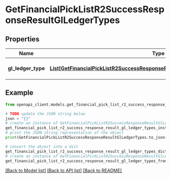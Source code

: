 # GetFinancialPickListR2SuccessResponseResultGlLedgerTypes


## Properties

Name | Type | Description | Notes
------------ | ------------- | ------------- | -------------
**gl_ledger_type** | [**List[GetFinancialPickListR2SuccessResponseResultGlLedgerTypesGlLedgerTypeInner]**](GetFinancialPickListR2SuccessResponseResultGlLedgerTypesGlLedgerTypeInner.md) | A list of GL ledger types. | 

## Example

```python
from openapi_client.models.get_financial_pick_list_r2_success_response_result_gl_ledger_types import GetFinancialPickListR2SuccessResponseResultGlLedgerTypes

# TODO update the JSON string below
json = "{}"
# create an instance of GetFinancialPickListR2SuccessResponseResultGlLedgerTypes from a JSON string
get_financial_pick_list_r2_success_response_result_gl_ledger_types_instance = GetFinancialPickListR2SuccessResponseResultGlLedgerTypes.from_json(json)
# print the JSON string representation of the object
print(GetFinancialPickListR2SuccessResponseResultGlLedgerTypes.to_json())

# convert the object into a dict
get_financial_pick_list_r2_success_response_result_gl_ledger_types_dict = get_financial_pick_list_r2_success_response_result_gl_ledger_types_instance.to_dict()
# create an instance of GetFinancialPickListR2SuccessResponseResultGlLedgerTypes from a dict
get_financial_pick_list_r2_success_response_result_gl_ledger_types_from_dict = GetFinancialPickListR2SuccessResponseResultGlLedgerTypes.from_dict(get_financial_pick_list_r2_success_response_result_gl_ledger_types_dict)
```
[[Back to Model list]](../README.md#documentation-for-models) [[Back to API list]](../README.md#documentation-for-api-endpoints) [[Back to README]](../README.md)


